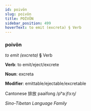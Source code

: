 ```yaml
---
id: poivön
slug: poivön
title: POİVÖN
sidebar_position: 499
hoverText: to emit (excreta) § Verb
---
```


### poivön

*to emit (excreta)* **§** Verb

**Verb**: to emit/eject/excrete

**Noun**: excreta

**Modifier**: emittable/ejectable/excretable

Cantonese 排放 paaifong /pʰaːi̯fɔːŋ/

*Sino-Tibetan Language Family*